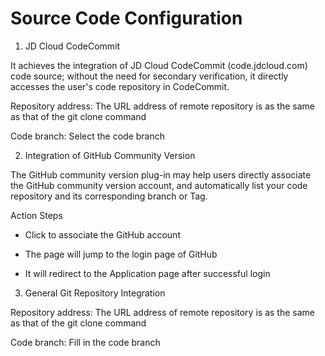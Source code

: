 # Source Code Configuration

1. JD Cloud CodeCommit

It achieves the integration of JD Cloud CodeCommit (code.jdcloud.com) code source; without the need for secondary verification, it directly accesses the user's code repository in CodeCommit.

Repository address: The URL address of remote repository is as the same as that of the git clone command

Code branch: Select the code branch

2. Integration of GitHub Community Version

The GitHub community version plug-in may help users directly associate the GitHub community version account, and automatically list your code repository and its corresponding branch or Tag.

Action Steps

  * Click to associate the GitHub account

  * The page will jump to the login page of GitHub

  * It will redirect to the Application page after successful login
  

3. General Git Repository Integration

Repository address: The URL address of remote repository is as the same as that of the git clone command

Code branch: Fill in the code branch 
